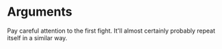 <!-- TITLE: Relationships -->
<!-- SUBTITLE: Wisdom gathered about relationships -->

# Arguments
Pay careful attention to the first fight. It'll almost certainly probably repeat itself in a similar way.